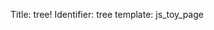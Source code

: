 Title: tree!
Identifier: tree
template: js_toy_page

<div id="app">
  <canvas id="canvas"></canvas>
</div>
